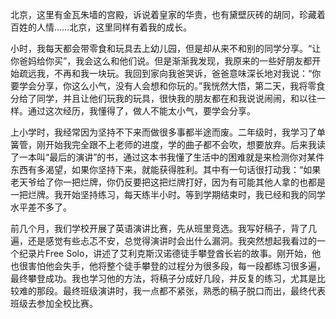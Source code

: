 北京，这里有金瓦朱墙的宫殿，诉说着皇家的华贵，也有黛壁灰砖的胡同，珍藏着百姓的人情……北京，这里同样有着我的成长。

小时，我每天都会带零食和玩具去上幼儿园，但是却从来不和别的同学分享。“让你爸妈给你买”，我会这么和他们说。但是渐渐我发现，我原来的一些好朋友都开始疏远我，不再和我一块玩。我回到家向我爸哭诉，爸爸意味深长地对我说：“你要学会分享，你这么小气，没有人会想和你玩的。”我恍然大悟，第二天，我将零食分给了同学，并且让他们玩我的玩具，很快我的朋友都在和我说说闹闹，和以往一样。通过这次经历，我懂得了，做人不能太小气，要学会分享。

上小学时，我经常因为坚持不下来而做很多事都半途而废。二年级时，我学习了单簧管，刚开始我完全跟不上老师的进度，学的曲子都不会吹，想要放弃。后来我读了一本叫“最后的演讲”的书，通过这本书我懂了生活中的困难就是来检测你对某件东西有多渴望，如果你坚持下来，就能获得胜利。其中有一句话很打动我：“如果老天爷给了你一把烂牌，你仍反要把这把烂牌打好，因为有可能其他人拿的也都是一把烂牌。我开始坚持练习，每天练半小时。等到学期结束时，我已经和我的同学水平差不多了。

前几个月，我们学校开展了英语演讲比赛，先从班里竞选。我写好稿子，背了几遍，还是感觉有些忐忑不安，总觉得演讲时会出什么漏洞。我突然想起我看过的一个纪录片Free Solo，讲述了艾利克斯汉诺德徒手攀登酋长岩的故事。刚开始，他也很害怕他会失手，他将整个徒手攀登的过程分为很多段，每一段都练习很多遍，最终攀登成功。我也学习他的方法，将稿子分成好几段，并反复的练习，尤其是比较难的那段。最终班级演讲时，我一点都不紧张，熟悉的稿子脱口而出，最终代表班级去参加全校比赛。

 

​	
